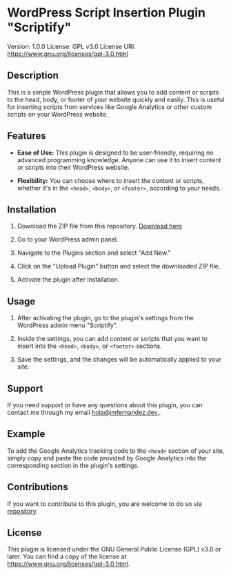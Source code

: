 # WordPress Script Insertion Plugin "Scriptify"

Version: 1.0.0
License: GPL v3.0
License URI: https://www.gnu.org/licenses/gpl-3.0.html

## Description

This is a simple WordPress plugin that allows you to add content or scripts to the head, body, or footer of your website quickly and easily. This is useful for inserting scripts from services like Google Analytics or other custom scripts on your WordPress website.

## Features

- **Ease of Use:** This plugin is designed to be user-friendly, requiring no advanced programming knowledge. Anyone can use it to insert content or scripts into their WordPress website.

- **Flexibility:** You can choose where to insert the content or scripts, whether it's in the `<head>`, `<body>`, or `<footer>`, according to your needs.

## Installation

1. Download the ZIP file from this repository. [Download here](https://github.com/josejtax/scriptify/archive/refs/heads/main.zip)

2. Go to your WordPress admin panel.

3. Navigate to the Plugins section and select "Add New."

4. Click on the "Upload Plugin" button and select the downloaded ZIP file.

5. Activate the plugin after installation.

## Usage

1. After activating the plugin, go to the plugin's settings from the WordPress admin menu "Scriptify".

2. Inside the settings, you can add content or scripts that you want to insert into the `<head>`, `<body>`, or `<footer>` sections.

3. Save the settings, and the changes will be automatically applied to your site.

## Support

If you need support or have any questions about this plugin, you can contact me through my email [hola@jmfernandez.dev.](mailto:hola@jmfernandez.dev).

## Example

To add the Google Analytics tracking code to the `<head>` section of your site, simply copy and paste the code provided by Google Analytics into the corresponding section in the plugin's settings.

## Contributions

If you want to contribute to this plugin, you are welcome to do so via [repository](https://github.com/josejtax/scriptify).

## License

This plugin is licensed under the GNU General Public License (GPL) v3.0 or later. You can find a copy of the license at https://www.gnu.org/licenses/gpl-3.0.html.

